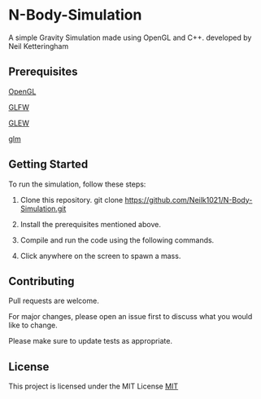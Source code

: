 # N-Body-Simulation
 A simple Gravity Simulation made using OpenGL and C++. developed by Neil Ketteringham
 
## Prerequisites

[OpenGL](https://www.opengl.org/)

[GLFW](https://www.glfw.org/)

[GLEW](http://glew.sourceforge.net/)

[glm](https://glm.g-truc.net/0.9.9/index.html)


## Getting Started

To run the simulation, follow these steps:
1. Clone this repository.
git clone https://github.com/Neilk1021/N-Body-Simulation.git

2. Install the prerequisites mentioned above.
3. Compile and run the code using the following commands.
4. Click anywhere on the screen to spawn a mass.

## Contributing

Pull requests are welcome. 

For major changes, please open an issue first
to discuss what you would like to change.

Please make sure to update tests as appropriate.

## License

This project is licensed under the MIT License
[MIT](https://choosealicense.com/licenses/mit/)
